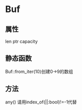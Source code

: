 # Buf

## 属性

len ptr capacity

## 静态函数

Buf::from_iter(10)创建0->9的数组
## 方法

any() 请用index_of(||:bool)!=-1代替